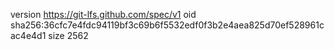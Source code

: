version https://git-lfs.github.com/spec/v1
oid sha256:36cfc7e4fdc94119bf3c69b6f5532edf0f3b2e4aea825d70ef528961cac4e4d1
size 2562
